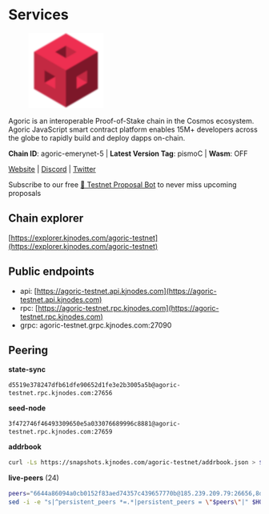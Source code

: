 # Services

<figure><img src="https://raw.githubusercontent.com/kj89/cosmos-images/main/logos/agoric.png" width="150" alt=""><figcaption></figcaption></figure>

Agoric is an interoperable Proof-of-Stake chain in the Cosmos ecosystem.  Agoric JavaScript smart contract platform enables 15M+ developers across the  globe to rapidly build and deploy dapps on-chain.

**Chain ID**: agoric-emerynet-5 | **Latest Version Tag**: pismoC | **Wasm**: OFF

[Website](https://agoric.com) | [Discord](https://discord.com/invite/qDW8DRes4s) | [Twitter](https://twitter.com/agoric)



Subscribe to our free [🤖 Testnet Proposal Bot](https://t.me/kjnodes_testnet_proposal_bot) to never miss upcoming proposals


## Chain explorer
[https://explorer.kjnodes.com/agoric-testnet](https://explorer.kjnodes.com/agoric-testnet)

## Public endpoints

* api: [https://agoric-testnet.api.kjnodes.com](https://agoric-testnet.api.kjnodes.com)
* rpc: [https://agoric-testnet.rpc.kjnodes.com](https://agoric-testnet.rpc.kjnodes.com)
* grpc: agoric-testnet.grpc.kjnodes.com:27090

## Peering

**state-sync**

```text
d5519e378247dfb61dfe90652d1fe3e2b3005a5b@agoric-testnet.rpc.kjnodes.com:27656
```

**seed-node**

```text
3f472746f46493309650e5a033076689996c8881@agoric-testnet.rpc.kjnodes.com:27659
```

**addrbook**
```bash
curl -Ls https://snapshots.kjnodes.com/agoric-testnet/addrbook.json > $HOME/.agoric/config/addrbook.json
```

**live-peers** (24)
```bash
peers="6644a86094a0cb0152f83aed74357c439657770b@185.239.209.79:26656,8dfb920cdc2eba42b688f44fdd26e12dabfbb6a9@95.217.130.111:27656,4dee5e4456307469d037c35eb0157f1f252b3f99@135.181.35.255:26656,d5519e378247dfb61dfe90652d1fe3e2b3005a5b@65.109.68.190:27656,a49d469686e32f6490b56a2a693e83c130f3ee2a@144.76.145.151:26656,3f4e87ddb2e61fdd01398c071fa986259f096334@209.34.206.46:26656,32f7fbecd40b420d592ac460703c4ac647875566@65.109.23.238:26656,7ea47a018710e43a9eafd4eebc8340d2f48eb3ba@94.130.132.227:2160,793955daf95ad29f003cc4ec7e6c60c00677b2f7@5.9.81.187:30656,a3a1e6c7a9ceec632c22769a9e369d05a796dc24@65.108.79.246:26709,6f9e22eba0130f1a29c25e28beeae69b2621a403@35.226.248.0:26656,b7a728cbf102ff45dca7d9dc5b433408e240649f@65.109.23.114:14456,70ac007461e0d912aeba6eda56ac3fed7d3087f8@135.181.85.31:26656,7b1cafa0879374125c623d854bcc0cb9cd98729e@185.213.25.151:26656,98e1069b1cfc445e377eda6a0eadd94f7877065d@162.55.169.76:26656,980583e1dfd16988b6fdb22dd733f3260c535e45@192.241.137.132:26656,b74a421ccb5b9928a6a1a158c26189f18319c344@65.108.226.183:14456,a875ef614b3902dd567be2076f18239681f24e35@82.100.58.112:26656,c72d05f83b53dc7f6c55d7d3e67c304716d27d80@116.202.227.117:27656,d238a541e480e06269107449a70b1178ef49aba7@34.69.172.140:26656,3c2abc308efdc63be1801bbb1b40900ada13349b@34.30.233.82:26656,a21bd5ae7488c18d7e6387f20ae0484acb70be01@13.215.217.74:26656,ae61fc38e09756a8023a80764b23e55485cba268@103.180.28.204:27656,a73444541956b994f804f6fcf2a26d2c3c9865a3@34.67.210.29:26656"
sed -i -e "s|^persistent_peers *=.*|persistent_peers = \"$peers\"|" $HOME/.agoric/config/config.toml
```
